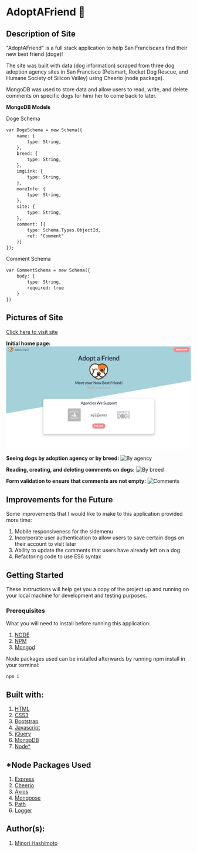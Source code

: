 # AdoptAFriend :dog:

## Description of Site
"AdoptAFriend" is a full stack application to help San Franciscans find their new best friend (doge)! 

The site was built with data (dog information) scraped from three dog adoption agency sites in San Francisco (Petsmart, Rocket Dog Rescue, and Humane Society of Silicon Valley) using Cheerio (node package). 

MongoDB was used to store data and allow users to read, write, and delete comments on specific dogs for him/ her to come back to later. 

**MongoDB Models**

Doge Schema
```
var DogeSchema = new Schema({
    name: {
        type: String,
    },
    breed: {
        type: String, 
    },
    imgLink: {
        type: String,
    },
    moreInfo: {
        type: String, 
    },
    site: {
        type: String,
    },
    comment: [{
        type: Schema.Types.ObjectId,
        ref: "Comment"
    }]
});
```
Comment Schema

```
var CommentSchema = new Schema({
    body: {
        type: String,
        required: true
    }
})
```

## Pictures of Site
[Click here to visit site](https://adopt-a-friend.herokuapp.com/)

**Initial home page:**
![Home page](public/style/images/site-images/site1.png)

**Seeing dogs by adoption agency or by breed:**
![By agency](public/style/images/site-images/site2.gif)

**Reading, creating, and deleting comments on dogs:** 
![By breed](public/style/images/site-images/site3.gif)

**Form validation to ensure that comments are not empty:** 
![Comments](public/style/images/site-images/site4.gif)

## Improvements for the Future
Some improvements that I would like to make to this application provided more time: 

1. Mobile responsiveness for the sidemenu 
2. Incorporate user authentication to allow users to save certain dogs on their account to visit later
3. Ability to update the comments that users have already left on a dog
4. Refactoring code to use ES6 syntax

## Getting Started
These instructions will help get you a copy of the project up and running on your local machine for development and testing purposes. 

### Prerequisites 
What you will need to install before running this application:

1. [NODE](https://nodejs.org/en/download/)
2. [NPM](https://docs.npmjs.com/cli/install)
3. [Mongod](https://www.mongodb.com/download-center/community)

Node packages used can be installed afterwards by running npm install in your terminal:
```
npm i
```

## Built with: 
1. [HTML](https://developer.mozilla.org/en-US/docs/Web/Guide/HTML/HTML5)
2. [CSS3](https://developer.mozilla.org/en-US/docs/Web/CSS)
3. [Bootstrap](https://getbootstrap.com/)
4. [Javascript](https://developer.mozilla.org/en-US/docs/Web/JavaScript)
5. [jQuery](https://api.jquery.com/)
6. [MongoDB](https://docs.mongodb.com/)
8. [Node*](https://nodejs.org/en/download/)

## *Node Packages Used
1. [Express](https://expressjs.com/)
2. [Cheerio](https://www.npmjs.com/package/cheerio)
3. [Axios](https://www.npmjs.com/package/axios)
4. [Mongoose](https://mongoosejs.com/docs/)
5. [Path](https://nodejs.org/api/path.html)
6. [Logger](https://www.npmjs.com/package/logger)

## Author(s): 
1. [Minori Hashimoto](https://github.com/minori-fh)

